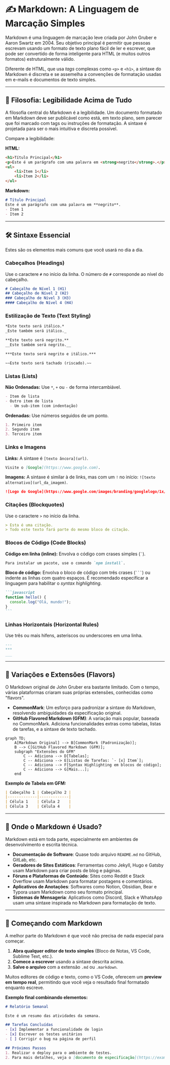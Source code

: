 # ✍️ Markdown: A Linguagem de Marcação Simples

Markdown é uma linguagem de marcação leve criada por John Gruber e Aaron Swartz em 2004. Seu objetivo principal é permitir que pessoas escrevam usando um formato de texto plano fácil de ler e escrever, que pode ser convertido de forma inteligente para HTML (e muitos outros formatos) estruturalmente válido.

Diferente de HTML, que usa *tags* complexas como `<p>` e `<h1>`, a sintaxe do Markdown é discreta e se assemelha a convenções de formatação usadas em e-mails e documentos de texto simples.

-----

## 📜 Filosofia: Legibilidade Acima de Tudo

A filosofia central do Markdown é a legibilidade. Um documento formatado em Markdown deve ser publicável como está, em texto plano, sem parecer que foi marcado com tags ou instruções de formatação. A sintaxe é projetada para ser o mais intuitiva e discreta possível.

Compare a legibilidade:

**HTML:**

```html
<h1>Título Principal</h1>
<p>Este é um parágrafo com uma palavra em <strong>negrito</strong>.</p>
<ul>
    <li>Item 1</li>
    <li>Item 2</li>
</ul>
```

**Markdown:**

```markdown
# Título Principal
Este é um parágrafo com uma palavra em **negrito**.
- Item 1
- Item 2
```

-----

## 🛠️ Sintaxe Essencial

Estes são os elementos mais comuns que você usará no dia a dia.

### Cabeçalhos (Headings)

Use o caractere `#` no início da linha. O número de `#` corresponde ao nível do cabeçalho.

```markdown
# Cabeçalho de Nível 1 (H1)
## Cabeçalho de Nível 2 (H2)
### Cabeçalho de Nível 3 (H3)
#### Cabeçalho de Nível 4 (H4)
```

### Estilização de Texto (Text Styling)

```markdown
*Este texto será itálico.*
_Este também será itálico._

**Este texto será negrito.**
__Este também será negrito.__

***Este texto será negrito e itálico.***

~~Este texto será tachado (riscado).~~
```

### Listas (Lists)

**Não Ordenadas:**
Use `*`, `+` ou `-` de forma intercambiável.

```markdown
- Item de lista
- Outro item de lista
  - Um sub-item (com indentação)
```

**Ordenadas:**
Use números seguidos de um ponto.

```markdown
1. Primeiro item
2. Segundo item
3. Terceiro item
```

### Links e Imagens

**Links:**
A sintaxe é `[texto âncora](url)`.

```markdown
Visite o [Google](https://www.google.com).
```

**Imagens:**
A sintaxe é similar à de links, mas com um `!` no início: `![texto alternativo](url_da_imagem)`.

```markdown
![Logo do Google](https://www.google.com/images/branding/googlelogo/1x/googlelogo_color_272x92dp.png)
```

### Citações (Blockquotes)

Use o caractere `>` no início da linha.

```markdown
> Esta é uma citação.
> Todo este texto fará parte do mesmo bloco de citação.
```

### Blocos de Código (Code Blocks)

**Código em linha (inline):**
Envolva o código com crases simples (`` ` ``).

```markdown
Para instalar um pacote, use o comando `npm install`.
```

**Bloco de código:**
Envolva o bloco de código com três crases (` ``` `) ou indente as linhas com quatro espaços. É recomendado especificar a linguagem para habilitar o *syntax highlighting*.

````markdown
```javascript
function hello() {
  console.log("Olá, mundo!");
}
```
````

### Linhas Horizontais (Horizontal Rules)

Use três ou mais hífens, asteriscos ou underscores em uma linha.

```markdown
---
***
___
```

-----

## 📖 Variações e Extensões (Flavors)

O Markdown original de John Gruber era bastante limitado. Com o tempo, várias plataformas criaram suas próprias extensões, conhecidas como "flavors".

  - **CommonMark**: Um esforço para padronizar a sintaxe do Markdown, resolvendo ambiguidades da especificação original.
  - **GitHub Flavored Markdown (GFM)**: A variação mais popular, baseada no CommonMark. Adiciona funcionalidades extras como tabelas, listas de tarefas, e a sintaxe de texto tachado.

<!-- end list -->

```mermaid
graph TD;
    A[Markdown Original] --> B[CommonMark (Padronização)];
    B --> C[GitHub Flavored Markdown (GFM)];
    subgraph "Extensões do GFM"
        C -- Adiciona --> D[Tabelas];
        C -- Adiciona --> E[Listas de Tarefas: `- [x] Item`];
        C -- Adiciona --> F[Syntax Highlighting em blocos de código];
        C -- Adiciona --> G[Mais...];
    end
```

**Exemplo de Tabela em GFM:**

```markdown
| Cabeçalho 1 | Cabeçalho 2 |
|-------------|-------------|
| Célula 1    | Célula 2    |
| Célula 3    | Célula 4    |
```

-----

## 🎯 Onde o Markdown é Usado?

Markdown está em toda parte, especialmente em ambientes de desenvolvimento e escrita técnica.

  - **Documentação de Software**: Quase todo arquivo `README.md` no GitHub, GitLab, etc.
  - **Geradores de Sites Estáticos**: Ferramentas como Jekyll, Hugo e Gatsby usam Markdown para criar posts de blog e páginas.
  - **Fóruns e Plataformas de Conteúdo**: Sites como Reddit e Stack Overflow usam Markdown para formatar postagens e comentários.
  - **Aplicativos de Anotações**: Softwares como Notion, Obsidian, Bear e Typora usam Markdown como seu formato principal.
  - **Sistemas de Mensageria**: Aplicativos como Discord, Slack e WhatsApp usam uma sintaxe inspirada no Markdown para formatação de texto.

-----

## 🚀 Começando com Markdown

A melhor parte do Markdown é que você não precisa de nada especial para começar.

1.  **Abra qualquer editor de texto simples** (Bloco de Notas, VS Code, Sublime Text, etc.).
2.  **Comece a escrever** usando a sintaxe descrita acima.
3.  **Salve o arquivo** com a extensão `.md` ou `.markdown`.

Muitos editores de código e texto, como o VS Code, oferecem um **preview em tempo real**, permitindo que você veja o resultado final formatado enquanto escreve.

**Exemplo final combinando elementos:**

```markdown
# Relatório Semanal

Este é um resumo das atividades da semana.

## Tarefas Concluídas
- [x] Implementar a funcionalidade de login
- [x] Escrever os testes unitários
- [ ] Corrigir o bug na página de perfil

## Próximos Passos
1. Realizar o deploy para o ambiente de testes.
2. Para mais detalhes, veja o [documento de especificação](https://example.com).
```